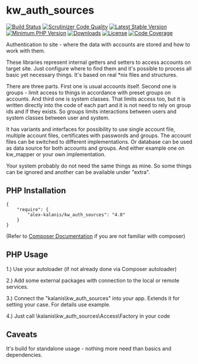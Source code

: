 # kw_auth_sources

[![Build Status](https://app.travis-ci.com/alex-kalanis/kw_auth_sources.svg?branch=master)](https://app.travis-ci.com/github/alex-kalanis/kw_auth_sources)
[![Scrutinizer Code Quality](https://scrutinizer-ci.com/g/alex-kalanis/kw_auth_sources/badges/quality-score.png?b=master)](https://scrutinizer-ci.com/g/alex-kalanis/kw_auth_sources/?branch=master)
[![Latest Stable Version](https://poser.pugx.org/alex-kalanis/kw_auth_sources/v/stable.svg?v=1)](https://packagist.org/packages/alex-kalanis/kw_auth_sources)
[![Minimum PHP Version](https://img.shields.io/badge/php-%3E%3D%207.3-8892BF.svg)](https://php.net/)
[![Downloads](https://img.shields.io/packagist/dt/alex-kalanis/kw_auth_sources.svg?v1)](https://packagist.org/packages/alex-kalanis/kw_auth_sources)
[![License](https://poser.pugx.org/alex-kalanis/kw_auth_sources/license.svg?v=1)](https://packagist.org/packages/alex-kalanis/kw_auth_sources)
[![Code Coverage](https://scrutinizer-ci.com/g/alex-kalanis/kw_auth_sources/badges/coverage.png?b=master&v=1)](https://scrutinizer-ci.com/g/alex-kalanis/kw_auth_sources/?branch=master)

Authentication to site - where the data with accounts are stored and how to work with them.

These libraries represent internal getters and setters to access accounts on target
site. Just configure where to find them and it's possible to process all basic yet
necessary things. It's based on real *nix files and structures.

There are three parts. First one is usual accounts itself. Second one is groups
\- limit access to things in accordance with preset groups on accounts. And third
one is system classes. That limits access too, but it is written directly into
the code of each part and it is not need to rely on group ids and if they exists.
So groups limits interactions between users and system classes between user and
system.

It has variants and interfaces for possibility to use single account file, multiple
account files, certificates with passwords and groups. The account files can be
switched to different implementations. Or database can be used as data source for
both accounts and groups. And either example one on kw_mapper or your own
implementation.

Your system probably do not need the same things as mine. So some things can be
ignored and another can be available under "extra".

## PHP Installation

```
{
    "require": {
        "alex-kalanis/kw_auth_sources": "4.0"
    }
}
```

(Refer to [Composer Documentation](https://github.com/composer/composer/blob/master/doc/00-intro.md#introduction) if you are not
familiar with composer)


## PHP Usage

1.) Use your autoloader (if not already done via Composer autoloader)

2.) Add some external packages with connection to the local or remote services.

3.) Connect the "kalanis\kw_auth_sources" into your app. Extends it for setting your case. For details use example.

4.) Just call \kalanis\kw_auth_sources\Access\Factory in your code

## Caveats

It's build for standalone usage - nothing more need than basics and dependencies.
